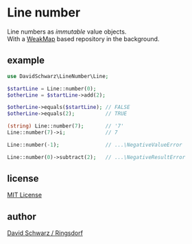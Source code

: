 # Line number

Line numbers as _immutable_ value objects.  
With a [WeakMap](https://www.php.net/WeakMap) based repository in the background.

## example

```php
use DavidSchwarz\LineNumber\Line;

$startLine = Line::number(0);
$otherLine = $startLine->add(2);

$otherLine->equals($startLine); // FALSE
$otherLine->equals(2);          // TRUE

(string) Line::number(7);       // '7'
Line::number(7)->i;             // 7

Line::number(-1);               // ...\NegativeValueError

Line::number(0)->subtract(2);   // ...\NegativeResultError

```

## license
[MIT License](LICENSE.txt)

## author
[David Schwarz / Ringsdorf](https://davidschwarz.eu/)
